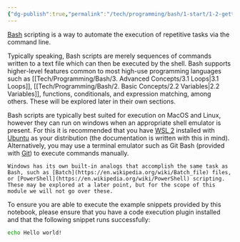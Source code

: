 ```yaml
---
{"dg-publish":true,"permalink":"/tech/programming/bash/1-start/1-2-getting-started/"}
---
```


[Bash](https://www.gnu.org/software/bash/) scripting is a way to automate the execution of repetitive tasks via the command line.

Typically speaking, Bash scripts are merely sequences of commands written to a text file which can then be executed by the shell. Bash supports higher-level features common to most high-use programming languages such as [[Tech/Programming/Bash/3. Advanced Concepts/3.1 Loops\|3.1 Loops]], [[Tech/Programming/Bash/2. Basic Concepts/2.2 Variables\|2.2 Variables]], functions, conditionals, and expression matching, among others. These will be explored later in their own sections.

Bash scripts are typically best suited for execution on MacOS and Linux, however they can run on windows when an appropriate shell emulator is present. For this it is recommended that you have [WSL 2](https://learn.microsoft.com/en-us/windows/wsl/install) installed with [Ubuntu](https://ubuntu.com/desktop/wsl) as your distribution (the documentation is written with this in mind). Alternatively, you may use a terminal emulator such as Git Bash (provided with [Git](https://git-scm.com/)) to execute commands manually.

```ad-note
Windows has its own built-in analogs that accomplish the same task as Bash, such as [Batch](https://en.wikipedia.org/wiki/Batch_file) files, or [PowerShell](https://en.wikipedia.org/wiki/PowerShell) scripting. These may be explored at a later point, but for the scope of this module we will not go over these.
```

To ensure you are able to execute the example snippets provided by this notebook, please ensure that you have a code execution plugin installed and that the following snippet runs successfully:

```bash
echo Hello world!
```